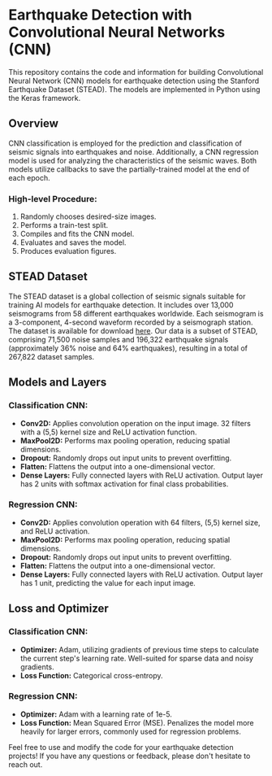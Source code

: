 # Earthquake Detection with Convolutional Neural Networks (CNN)

This repository contains the code and information for building Convolutional Neural Network (CNN) models for earthquake detection using the Stanford Earthquake Dataset (STEAD). The models are implemented in Python using the Keras framework.

## Overview

CNN classification is employed for the prediction and classification of seismic signals into earthquakes and noise. Additionally, a CNN regression model is used for analyzing the characteristics of the seismic waves. Both models utilize callbacks to save the partially-trained model at the end of each epoch.

### High-level Procedure:

1. Randomly chooses desired-size images.
2. Performs a train-test split.
3. Compiles and fits the CNN model.
4. Evaluates and saves the model.
5. Produces evaluation figures.

## STEAD Dataset

The STEAD dataset is a global collection of seismic signals suitable for training AI models for earthquake detection. It includes over 13,000 seismograms from 58 different earthquakes worldwide. Each seismogram is a 3-component, 4-second waveform recorded by a seismograph station. The dataset is available for download [here](https://github.com/smousavi05/STEAD). Our data is a subset of STEAD, comprising 71,500 noise samples and 196,322 earthquake signals (approximately 36% noise and 64% earthquakes), resulting in a total of 267,822 dataset samples.

## Models and Layers

### Classification CNN:

- **Conv2D:** Applies convolution operation on the input image. 32 filters with a (5,5) kernel size and ReLU activation function.
- **MaxPool2D:** Performs max pooling operation, reducing spatial dimensions.
- **Dropout:** Randomly drops out input units to prevent overfitting.
- **Flatten:** Flattens the output into a one-dimensional vector.
- **Dense Layers:** Fully connected layers with ReLU activation. Output layer has 2 units with softmax activation for final class probabilities.

### Regression CNN:

- **Conv2D:** Applies convolution operation with 64 filters, (5,5) kernel size, and ReLU activation.
- **MaxPool2D:** Performs max pooling operation, reducing spatial dimensions.
- **Dropout:** Randomly drops out input units to prevent overfitting.
- **Flatten:** Flattens the output into a one-dimensional vector.
- **Dense Layers:** Fully connected layers with ReLU activation. Output layer has 1 unit, predicting the value for each input image.

## Loss and Optimizer

### Classification CNN:

- **Optimizer:** Adam, utilizing gradients of previous time steps to calculate the current step's learning rate. Well-suited for sparse data and noisy gradients.
- **Loss Function:** Categorical cross-entropy.

### Regression CNN:

- **Optimizer:** Adam with a learning rate of 1e-5.
- **Loss Function:** Mean Squared Error (MSE). Penalizes the model more heavily for larger errors, commonly used for regression problems.

Feel free to use and modify the code for your earthquake detection projects! If you have any questions or feedback, please don't hesitate to reach out.
